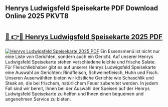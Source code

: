 ## Henrys Ludwigsfeld Speisekarte PDF Download Online 2025 PKVT8

# <h2><a href="http://gc7dnwb.nevu.top/?p=Henrys+Ludwigsfeld+Speisekarte">🔗 👉🔴 Henrys Ludwigsfeld Speisekarte 2025 PDF</a></h2>

[![Henrys Ludwigsfeld Speisekarte 2025 PDF](https://i.imgur.com/dBaPXMq.png)](http://gc7dnwb.nevu.top/?p=Henrys+Ludwigsfeld+Speisekarte)
Ein Essensmenü ist nicht nur eine Liste von Gerichten, sondern auch ein Gericht. Auf unserer Henrys Ludwigsfeld Speisekarte stehen verschiedene leichte und frische Salate. Für Fleischliebhaber gibt es auf unserer Henrys Ludwigsfeld Speisekarte eine Auswahl an Gerichten: Rindfleisch, Schweinefleisch, Huhn und Fisch. Unseren Auserwählten bieten wir köstliche Gerichte wie Schaschlik und Steak an, die bei frischem, natürlichem Feuer zubereitet werden. In jedem Fall sind wir bereit, Ihnen bei der Auswahl der Speisen auf der Henrys Ludwigsfeld Speisekarte zu helfen und Ihnen einen bequemen und angenehmen Service zu bieten.
